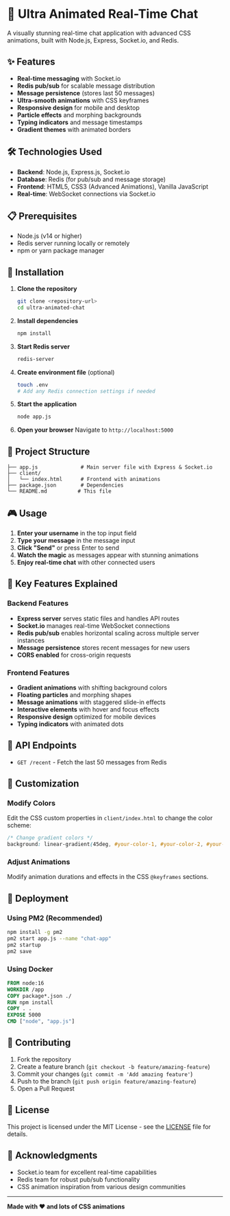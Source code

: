 # 🚀 Ultra Animated Real-Time Chat

A visually stunning real-time chat application with advanced CSS animations, built with Node.js, Express, Socket.io, and Redis.

## ✨ Features

- **Real-time messaging** with Socket.io
- **Redis pub/sub** for scalable message distribution
- **Message persistence** (stores last 50 messages)
- **Ultra-smooth animations** with CSS keyframes
- **Responsive design** for mobile and desktop
- **Particle effects** and morphing backgrounds
- **Typing indicators** and message timestamps
- **Gradient themes** with animated borders

## 🛠️ Technologies Used

- **Backend**: Node.js, Express.js, Socket.io
- **Database**: Redis (for pub/sub and message storage)
- **Frontend**: HTML5, CSS3 (Advanced Animations), Vanilla JavaScript
- **Real-time**: WebSocket connections via Socket.io

## 📋 Prerequisites

- Node.js (v14 or higher)
- Redis server running locally or remotely
- npm or yarn package manager

## 🚀 Installation

1. **Clone the repository**
   ```bash
   git clone <repository-url>
   cd ultra-animated-chat
   ```

2. **Install dependencies**
   ```bash
   npm install
   ```

3. **Start Redis server**
   ```bash
   redis-server
   ```

4. **Create environment file** (optional)
   ```bash
   touch .env
   # Add any Redis connection settings if needed
   ```

5. **Start the application**
   ```bash
   node app.js
   ```

6. **Open your browser**
   Navigate to `http://localhost:5000`

## 📁 Project Structure

```
├── app.js              # Main server file with Express & Socket.io
├── client/
│   └── index.html      # Frontend with animations
├── package.json        # Dependencies
└── README.md          # This file
```

## 🎮 Usage

1. **Enter your username** in the top input field
2. **Type your message** in the message input
3. **Click "Send"** or press Enter to send
4. **Watch the magic** as messages appear with stunning animations
5. **Enjoy real-time chat** with other connected users

## 🌟 Key Features Explained

### Backend Features
- **Express server** serves static files and handles API routes
- **Socket.io** manages real-time WebSocket connections
- **Redis pub/sub** enables horizontal scaling across multiple server instances
- **Message persistence** stores recent messages for new users
- **CORS enabled** for cross-origin requests

### Frontend Features
- **Gradient animations** with shifting background colors
- **Floating particles** and morphing shapes
- **Message animations** with staggered slide-in effects
- **Interactive elements** with hover and focus effects
- **Responsive design** optimized for mobile devices
- **Typing indicators** with animated dots

## 🔧 API Endpoints

- `GET /recent` - Fetch the last 50 messages from Redis

## 🎨 Customization

### Modify Colors
Edit the CSS custom properties in `client/index.html` to change the color scheme:

```css
/* Change gradient colors */
background: linear-gradient(45deg, #your-color-1, #your-color-2, #your-color-3);
```

### Adjust Animations
Modify animation durations and effects in the CSS `@keyframes` sections.

## 🚀 Deployment

### Using PM2 (Recommended)
```bash
npm install -g pm2
pm2 start app.js --name "chat-app"
pm2 startup
pm2 save
```

### Using Docker
```dockerfile
FROM node:16
WORKDIR /app
COPY package*.json ./
RUN npm install
COPY . .
EXPOSE 5000
CMD ["node", "app.js"]
```

## 🤝 Contributing

1. Fork the repository
2. Create a feature branch (`git checkout -b feature/amazing-feature`)
3. Commit your changes (`git commit -m 'Add amazing feature'`)
4. Push to the branch (`git push origin feature/amazing-feature`)
5. Open a Pull Request

## 📝 License

This project is licensed under the MIT License - see the [LICENSE](LICENSE) file for details.

## 🙏 Acknowledgments

- Socket.io team for excellent real-time capabilities
- Redis team for robust pub/sub functionality
- CSS animation inspiration from various design communities

---

**Made with ❤️ and lots of CSS animations**
```

